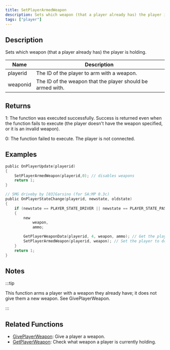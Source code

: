 ```yaml
---
title: SetPlayerArmedWeapon
description: Sets which weapon (that a player already has) the player is holding.
tags: ["player"]
---
```


<VersionWarn version='SA-MP 0.3a' />

## Description

Sets which weapon (that a player already has) the player is holding.

| Name     | Description                                                |
| -------- | ---------------------------------------------------------- |
| playerid | The ID of the player to arm with a weapon.                 |
| weaponid | The ID of the weapon that the player should be armed with. |

## Returns

1: The function was executed successfully. Success is returned even when the function fails to execute (the player doesn't have the weapon specified, or it is an invalid weapon).

0: The function failed to execute. The player is not connected.

## Examples

```c
public OnPlayerUpdate(playerid)
{
    SetPlayerArmedWeapon(playerid,0); // disables weapons
    return 1;
}

// SMG driveby by [03]Garsino (for SA:MP 0.3c)
public OnPlayerStateChange(playerid, newstate, oldstate)
{
    if (newstate == PLAYER_STATE_DRIVER || newstate == PLAYER_STATE_PASSENGER)
    {
        new
            weapon,
            ammo;

        GetPlayerWeaponData(playerid, 4, weapon, ammo); // Get the players SMG weapon in slot 4
        SetPlayerArmedWeapon(playerid, weapon); // Set the player to driveby with SMG
    }
    return 1;
}
```

## Notes

:::tip

This function arms a player with a weapon they already have; it does not give them a new weapon. See GivePlayerWeapon.

:::

## Related Functions

- [GivePlayerWeapon](GivePlayerWeapon.md): Give a player a weapon.
- [GetPlayerWeapon](GetPlayerWeapon.md): Check what weapon a player is currently holding.

